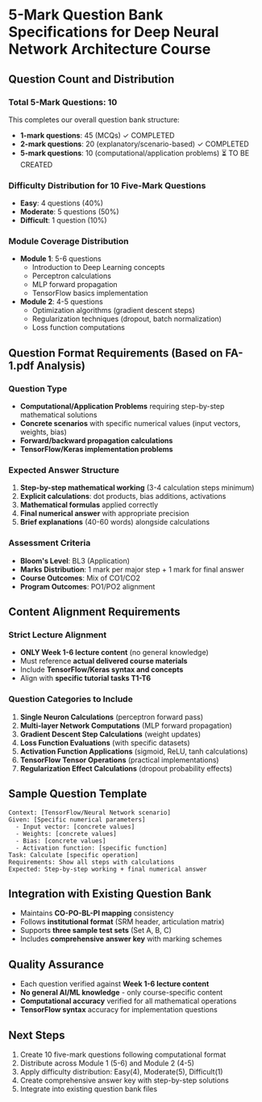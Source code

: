# 5-Mark Question Bank Specifications for Deep Neural Network Architecture Course

## Question Count and Distribution

### Total 5-Mark Questions: 10
This completes our overall question bank structure:
- **1-mark questions**: 45 (MCQs) ✓ COMPLETED
- **2-mark questions**: 20 (explanatory/scenario-based) ✓ COMPLETED  
- **5-mark questions**: 10 (computational/application problems) ⏳ TO BE CREATED

### Difficulty Distribution for 10 Five-Mark Questions
- **Easy**: 4 questions (40%)
- **Moderate**: 5 questions (50%)
- **Difficult**: 1 question (10%)

### Module Coverage Distribution
- **Module 1**: 5-6 questions
  - Introduction to Deep Learning concepts
  - Perceptron calculations
  - MLP forward propagation
  - TensorFlow basics implementation
- **Module 2**: 4-5 questions  
  - Optimization algorithms (gradient descent steps)
  - Regularization techniques (dropout, batch normalization)
  - Loss function computations

## Question Format Requirements (Based on FA-1.pdf Analysis)

### Question Type
- **Computational/Application Problems** requiring step-by-step mathematical solutions
- **Concrete scenarios** with specific numerical values (input vectors, weights, bias)
- **Forward/backward propagation calculations**
- **TensorFlow/Keras implementation problems**

### Expected Answer Structure
1. **Step-by-step mathematical working** (3-4 calculation steps minimum)
2. **Explicit calculations**: dot products, bias additions, activations
3. **Mathematical formulas** applied correctly
4. **Final numerical answer** with appropriate precision
5. **Brief explanations** (40-60 words) alongside calculations

### Assessment Criteria
- **Bloom's Level**: BL3 (Application)
- **Marks Distribution**: 1 mark per major step + 1 mark for final answer
- **Course Outcomes**: Mix of CO1/CO2
- **Program Outcomes**: PO1/PO2 alignment

## Content Alignment Requirements

### Strict Lecture Alignment
- **ONLY Week 1-6 lecture content** (no general knowledge)
- Must reference **actual delivered course materials**
- Include **TensorFlow/Keras syntax and concepts**
- Align with **specific tutorial tasks T1-T6**

### Question Categories to Include
1. **Single Neuron Calculations** (perceptron forward pass)
2. **Multi-layer Network Computations** (MLP forward propagation)
3. **Gradient Descent Step Calculations** (weight updates)
4. **Loss Function Evaluations** (with specific datasets)
5. **Activation Function Applications** (sigmoid, ReLU, tanh calculations)
6. **TensorFlow Tensor Operations** (practical implementations)
7. **Regularization Effect Calculations** (dropout probability effects)

## Sample Question Template
```
Context: [TensorFlow/Neural Network scenario]
Given: [Specific numerical parameters]
  - Input vector: [concrete values]
  - Weights: [concrete values] 
  - Bias: [concrete values]
  - Activation function: [specific function]
Task: Calculate [specific operation]
Requirements: Show all steps with calculations
Expected: Step-by-step working + final numerical answer
```

## Integration with Existing Question Bank
- Maintains **CO-PO-BL-PI mapping** consistency
- Follows **institutional format** (SRM header, articulation matrix)
- Supports **three sample test sets** (Set A, B, C)
- Includes **comprehensive answer key** with marking schemes

## Quality Assurance
- Each question verified against **Week 1-6 lecture content**
- **No general AI/ML knowledge** - only course-specific content
- **Computational accuracy** verified for all mathematical operations
- **TensorFlow syntax** accuracy for implementation questions

## Next Steps
1. Create 10 five-mark questions following computational format
2. Distribute across Module 1 (5-6) and Module 2 (4-5)
3. Apply difficulty distribution: Easy(4), Moderate(5), Difficult(1)
4. Create comprehensive answer key with step-by-step solutions
5. Integrate into existing question bank files